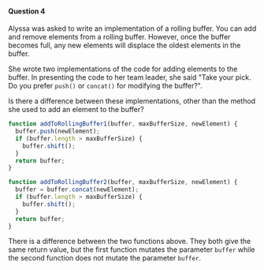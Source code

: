 #### Question 4

Alyssa was asked to write an implementation of a rolling buffer. You can add and remove elements from a rolling buffer. However, once the buffer becomes full, any new elements will displace the oldest elements in the buffer.

She wrote two implementations of the code for adding elements to the buffer. In presenting the code to her team leader, she said "Take your pick. Do you prefer `push()` or `concat()` for modifying the buffer?".

Is there a difference between these implementations, other than the method she used to add an element to the buffer?

```javascript
function addToRollingBuffer1(buffer, maxBufferSize, newElement) {
  buffer.push(newElement);
  if (buffer.length > maxBufferSize) {
    buffer.shift();
  }
  return buffer;
}

function addToRollingBuffer2(buffer, maxBufferSize, newElement) {
  buffer = buffer.concat(newElement);
  if (buffer.length > maxBufferSize) {
    buffer.shift();
  }
  return buffer;
}
```



There is a difference between the two functions above.  They both give the same return value, but the first function mutates the parameter `buffer` while the second function does not mutate the parameter `buffer`.

